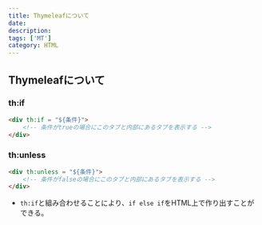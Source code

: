 ```yaml
---
title: Thymeleafについて
date: 
description: 
tags: ['MT']
category: HTML
---
```


## Thymeleafについて

### th:if

```html
<div th:if = "${条件}">
    <!-- 条件がtrueの場合にこのタブと内部にあるタブを表示する -->
</div>
```

### th:unless

```html
<div th:unless = "${条件}">
    <!-- 条件がfalseの場合にこのタブと内部にあるタブを表示する -->
</div>
```

- `th:if`と組み合わせることにより、`if else if`をHTML上で作り出すことができる。
